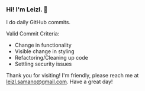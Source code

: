 ### Hi! I'm Leizl. 👋

I do daily GitHub commits. 

Valid Commit Criteria:
- Change in functionality
- Visible change in styling
- Refactoring/Cleaning up code
- Settling security issues

Thank you for visiting! I'm friendly, please reach me at leizl.samano@gmail.com.
Have a great day!

<!--
**lsamano/lsamano** is a ✨ _special_ ✨ repository because its `README.md` (this file) appears on your GitHub profile.

Here are some ideas to get you started:

- 🔭 I’m currently working on ...
- 🌱 I’m currently learning ...
- 👯 I’m looking to collaborate on ...
- 🤔 I’m looking for help with ...
- 💬 Ask me about ...
- 📫 How to reach me: ...
- 😄 Pronouns: ...
- ⚡ Fun fact: ...
-->
